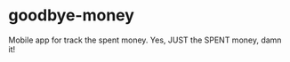 goodbye-money
=============

Mobile app for track the spent money. Yes, JUST the SPENT money, damn it!